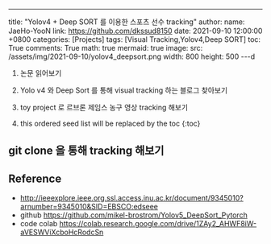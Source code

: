 ---
title:    "Yolov4 + Deep SORT 를 이용한 스포츠 선수 tracking"
author:
  name: JaeHo-YooN
  link: https://github.com/dkssud8150
date: 2021-09-10 12:00:00 +0800
categories: [Projects]
tags: [Visual Tracking,Yolov4,Deep SORT]
toc: True
comments: True
math: true
mermaid: true
image:
  src: /assets/img/2021-09-10/yolov4_deepsort.png
  width: 800
  height: 500
---d

1. 논문 읽어보기
2. Yolo v4 와 Deep Sort 를 통해 visual tracking 하는 블로그 찾아보기
3. toy project 로 르브론 제임스 농구 영상 tracking 해보기


1. this ordered seed list will be replaced by the toc
{:toc}

## git clone 을 통해 tracking 해보기
































## Reference
* http://ieeexplore.ieee.org.ssl.access.inu.ac.kr/document/9345010?arnumber=9345010&SID=EBSCO:edseee
* github https://github.com/mikel-brostrom/Yolov5_DeepSort_Pytorch
* code colab https://colab.research.google.com/drive/1ZAy2_AHWF8iW-aVESWViXcboHcRodcSn